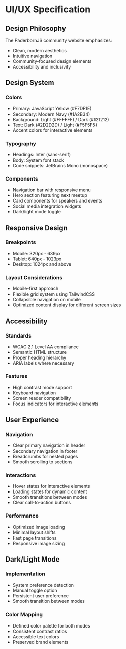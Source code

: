 # UI/UX Specification

## Design Philosophy

The PaderbornJS community website emphasizes:
- Clean, modern aesthetics
- Intuitive navigation
- Community-focused design elements
- Accessibility and inclusivity

## Design System

### Colors
- Primary: JavaScript Yellow (#F7DF1E)
- Secondary: Modern Navy (#1A2B34)
- Background: Light (#FFFFFF) / Dark (#121212)
- Text: Dark (#2D2D2D) / Light (#F5F5F5)
- Accent colors for interactive elements

### Typography
- Headings: Inter (sans-serif)
- Body: System font stack
- Code snippets: JetBrains Mono (monospace)

### Components
- Navigation bar with responsive menu
- Hero section featuring next meetup
- Card components for speakers and events
- Social media integration widgets
- Dark/light mode toggle

## Responsive Design

### Breakpoints
- Mobile: 320px - 639px
- Tablet: 640px - 1023px
- Desktop: 1024px and above

### Layout Considerations
- Mobile-first approach
- Flexible grid system using TailwindCSS
- Collapsible navigation on mobile
- Optimized content display for different screen sizes

## Accessibility

### Standards
- WCAG 2.1 Level AA compliance
- Semantic HTML structure
- Proper heading hierarchy
- ARIA labels where necessary

### Features
- High contrast mode support
- Keyboard navigation
- Screen reader compatibility
- Focus indicators for interactive elements

## User Experience

### Navigation
- Clear primary navigation in header
- Secondary navigation in footer
- Breadcrumbs for nested pages
- Smooth scrolling to sections

### Interactions
- Hover states for interactive elements
- Loading states for dynamic content
- Smooth transitions between modes
- Clear call-to-action buttons

### Performance
- Optimized image loading
- Minimal layout shifts
- Fast page transitions
- Responsive image sizing

## Dark/Light Mode

### Implementation
- System preference detection
- Manual toggle option
- Persistent user preference
- Smooth transition between modes

### Color Mapping
- Defined color palette for both modes
- Consistent contrast ratios
- Accessible text colors
- Preserved brand elements 